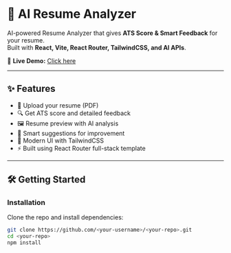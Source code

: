 # 📝 AI Resume Analyzer  

AI-powered Resume Analyzer that gives **ATS Score & Smart Feedback** for your resume.  
Built with **React, Vite, React Router, TailwindCSS, and AI APIs**.  

🚀 **Live Demo:** [Click here](https://ai-resume-analyser-f7dp.onrender.com)  

---

## ✨ Features  

- 📂 Upload your resume (PDF)  
- 🔍 Get ATS score and detailed feedback  
- 🖼️ Resume preview with AI analysis  
- 🧠 Smart suggestions for improvement  
- 🎨 Modern UI with TailwindCSS  
- ⚡ Built using React Router full-stack template  

---

## 🛠 Getting Started  

### Installation  

Clone the repo and install dependencies:  

```bash
git clone https://github.com/<your-username>/<your-repo>.git
cd <your-repo>
npm install

